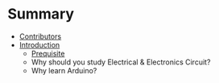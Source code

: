 # Summary

* [Contributors](contributors.md)
* [Introduction](introduction.md)
   * [Prequisite](prequisite.md)
   * Why should you study Electrical & Electronics Circuit?
   * Why learn Arduino?

